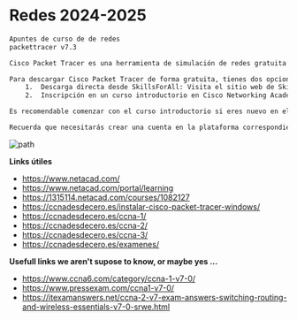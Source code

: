 # Redes 2024-2025

```sh
Apuntes de curso de de redes
packettracer v7.3

Cisco Packet Tracer es una herramienta de simulación de redes gratuita proporcionada por Cisco para facilitar el aprendizaje de conceptos de redes, IoT y ciberseguridad

Para descargar Cisco Packet Tracer de forma gratuita, tienes dos opciones:
	1.	Descarga directa desde SkillsForAll: Visita el sitio web de SkillsForAll y descarga directamente la versión más reciente de Packet Tracer.  ￼
	2.	Inscripción en un curso introductorio en Cisco Networking Academy: Regístrate en un curso gratuito de introducción a Packet Tracer en la plataforma de Cisco Networking Academy. Una vez inscrito, tendrás acceso a la descarga del software.  ￼

Es recomendable comenzar con el curso introductorio si eres nuevo en el uso de Packet Tracer, ya que te proporcionará una comprensión básica de la herramienta y sus funcionalidades.

Recuerda que necesitarás crear una cuenta en la plataforma correspondiente para acceder a la descarga.
```

![path](assets/path.png)



**Links útiles**

* https://www.netacad.com/
* https://www.netacad.com/portal/learning
* https://1315114.netacad.com/courses/1082127
* https://ccnadesdecero.es/instalar-cisco-packet-tracer-windows/
* https://ccnadesdecero.es/ccna-1/
* https://ccnadesdecero.es/ccna-2/
* https://ccnadesdecero.es/ccna-3/
* https://ccnadesdecero.es/examenes/

**Usefull links we aren't supose to know, or maybe yes ...** 

* https://www.ccna6.com/category/ccna-1-v7-0/
* https://www.pressexam.com/ccna1-v7-0/
* https://itexamanswers.net/ccna-2-v7-exam-answers-switching-routing-and-wireless-essentials-v7-0-srwe.html
